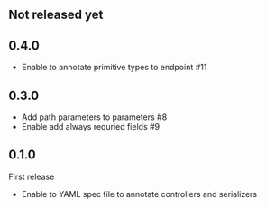 ## Not released yet

## 0.4.0
- Enable to annotate primitive types to endpoint #11

## 0.3.0
- Add path parameters to parameters #8
- Enable add always requried fields #9

## 0.1.0
First release

* Enable to YAML spec file to annotate controllers and serializers
